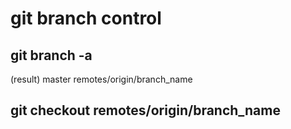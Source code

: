 # git branch control

## git branch -a
(result)
master
remotes/origin/branch_name

## git checkout remotes/origin/branch_name
